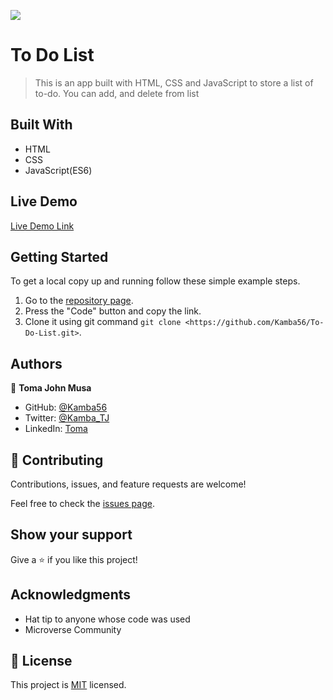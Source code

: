 ![](https://img.shields.io/badge/Microverse-blueviolet)

# To Do List

> This is an app built with HTML, CSS and JavaScript to store a list of to-do. You can add, and delete from list


## Built With

- HTML
- CSS
- JavaScript(ES6)

## Live Demo

[Live Demo Link](https://kamba56.github.io/To-Do-List/dist)

## Getting Started

To get a local copy up and running follow these simple example steps.

1. Go to the [repository page](https://github.com/Kamba56/To-Do-List).
2. Press the "Code" button and copy the link.
3. Clone it using git command `git clone <https://github.com/Kamba56/To-Do-List.git>`.


## Authors

👤 **Toma John Musa**

- GitHub: [@Kamba56](https://github.com/Kamba56)
- Twitter: [@Kamba_TJ](https://twitter.com/Kamba_TJ)
- LinkedIn: [Toma](https://linkedin.com/in/toma-john-47092622b)

## 🤝 Contributing

Contributions, issues, and feature requests are welcome!

Feel free to check the [issues page](https://github.com/Kamba56/To-Do-List/issues).

## Show your support

Give a ⭐️ if you like this project!

## Acknowledgments

- Hat tip to anyone whose code was used
- Microverse Community

## 📝 License

This project is [MIT](./MIT.md) licensed.

